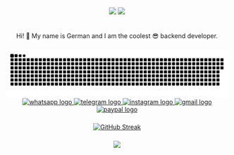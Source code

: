 <div align="center">
<img src="https://komarev.com/ghpvc/?username=gef3dx&&style=flat-square" align="center" />
            <a href="https://paypal.me/gef3dx" target="_blank" style="display: inline-block;">
                <img
                    src="https://img.shields.io/badge/Donate-PayPal-blue.svg?style=flat-square&logo=paypal" 
                    align="center"
                />
            </a></div>
<br />

###

<p align="center">Hi! 👋 My name is German and I am the coolest 😎 backend developer.</p>

###
<img src="https://github.com/gef3dx/gef3dx/blob/main/git.svg" align="center" />

<div align="center">
  <a href="https://wa.me/79604018811" target="_blank">
    <img src="https://raw.githubusercontent.com/maurodesouza/profile-readme-generator/master/src/assets/icons/social/whatsapp/default.svg" width="52" height="40" alt="whatsapp logo"  />
  </a>
  <a href="https://t.me/ossetia_tech" target="_blank">
    <img src="https://raw.githubusercontent.com/maurodesouza/profile-readme-generator/master/src/assets/icons/social/telegram/default.svg" width="52" height="40" alt="telegram logo"  />
  </a>
  <a href="https://instagram.com/ossetia.tech/" target="_blank">
    <img src="https://raw.githubusercontent.com/maurodesouza/profile-readme-generator/master/src/assets/icons/social/instagram/default.svg" width="52" height="40" alt="instagram logo"  />
  </a>
  <a href="mailto://gef3dx@gmail.com" target="_blank">
    <img src="https://raw.githubusercontent.com/maurodesouza/profile-readme-generator/master/src/assets/icons/social/gmail/default.svg" width="52" height="40" alt="gmail logo"  />
  </a>
  <a href="https://paypal.me/gef3dx?country.x=RU&locale.x=ru_RU" target="_blank">
    <img src="https://raw.githubusercontent.com/maurodesouza/profile-readme-generator/master/src/assets/icons/social/paypal/default.svg" width="52" height="40" alt="paypal logo"  />
  </a>
</div>

###

<div align="center">
 <a href="https://git.io/streak-stats"><img src="https://streak-stats.demolab.com?user=gef3dx" alt="GitHub Streak" /></a>
</div>

###

<div align="center">
  <img height="200" src="https://res.cloudinary.com/wagon/image/upload/v1/cache/24459335b1f2d2b1b0944f222a18fe21.png"  />
</div>


